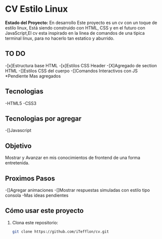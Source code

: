 # CV Estilo Linux
**Estado del Proyecto:** En desarrollo
Este proyecto es un cv con un toque de estilo linux, Está siendo construido con HTML, CSS y en el futuro con JavaScript,El cv
esta inspirado en la linea de comandos de una tipica terminal linux, para no hacerlo tan estatico y aburrido.

## TO DO
-[x]Estructura base HTML
-[x]Estilos CSS Header
-[X]Agregado de section HTML
-[]Estilos CSS del cuerpo
-[]Comandos Interactivos con JS
*Pendiente Mas agregados

## Tecnologias
-HTML5
-CSS3

## Tecnologias por agregar
-[]Javascript

## Objetivo
Mostrar y Avanzar en mis conocimientos de frontend de una forma entretenida.

## Proximos Pasos
-[]Agregar animaciones 
-[]Mostrar respuestas simuladas con estilo tipo consola
-Mas ideas pendientes

## Cómo usar este proyecto
1. Clona este repositorio:
   ```bash
   git clone https://github.com/iTefflon/cv.git

